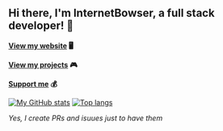 ## Hi there, I'm InternetBowser, a full stack developer! 🚀

**[View my website](https://www.internetbowser.com) 🖥️**

**[View my projects](https://www.internetbowser.com/projects) 🎮**

**[Support me](https://www.buymeacoffee.com/InternetBowser) 💰**

[![My GitHub stats](https://github-readme-stats.vercel.app/api?username=InternetBowser670&theme=transparent&showicons=true)](https://github.com/anuraghazra/github-readme-stats)
[![Top langs](https://github-readme-stats.vercel.app/api/top-langs/?username=InternetBowser670&layout=donut&theme=transparent&showicons=true)](https://github.com/anuraghazra/github-readme-stats)

*Yes, I create PRs and isuues just to have them*

